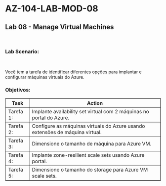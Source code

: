 # AZ-104-LAB-MOD-08

 <h2>Lab 08 - Manage Virtual Machines </h2> <br>
  
<h3>Lab Scenario:</h3> <br>



Você tem a tarefa de identificar diferentes opções para implantar e configurar máquinas virtuais do Azure. 

<h3>Objetivos:</h3>  

<table border="1">    
  <tr>
    <th colspan="1">Task</th>  	              
    <th colspan="2">Action</th>
  </tr>
<tr>
<td>Tarefa 1:</td>
    <td>Implante availability set virtual com 2 máquinas no portal do Azure.</td>
  </tr>
  <tr>
    <td>Tarefa 2:</td>
    <td>Configure as máquinas virtuais do Azure usando extensões de máquina virtual.</td>
  </tr>
  <tr>
<td>Tarefa 3:</td>
    <td>Dimensione o tamanho de máquina para Azure VM.</td>
  </tr>
  <tr>
    <td>Tarefa 4:</td>
    <td>Implante zone-resilient scale sets usando Azure portal.</td>
  </tr>
    <tr>
    <td>Tarefa 5:</td>
    <td>Dimensione o tamanho do storage para Azure VM scale sets.</td>
  </tr>   
  </table>

